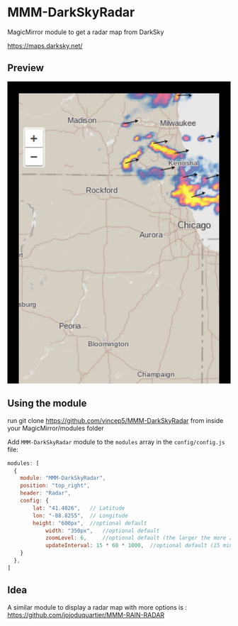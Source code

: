 # MMM-DarkSkyRadar
MagicMirror module to get a radar map from DarkSky

https://maps.darksky.net/

## Preview
![screenshot1](screenshot1.JPG)

## Using the module
run git clone https://github.com/vincep5/MMM-DarkSkyRadar from inside your MagicMirror/modules folder

Add `MMM-DarkSkyRadar` module to the `modules` array in the `config/config.js` file:
````javascript
modules: [
  {
    module: "MMM-DarkSkyRadar",
    position: "top_right",
    header: "Radar",
    config: {
        lat: "41.4026",   // Latitude
        lon: "-88.8255",  // Longitude
        height: "600px",  //optional default
		    width: "350px",   //optional default
		    zoomLevel: 6,     //optional default (the larger the more zoomed in)
		    updateInterval: 15 * 60 * 1000,  //optional default (15 minutes)
    }
  },
]
````

## Idea
A similar module to display a radar map with more options is : https://github.com/jojoduquartier/MMM-RAIN-RADAR
